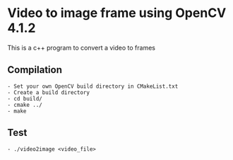 # Video to image frame using OpenCV 4.1.2
This is a c++ program to convert a video to frames

## Compilation
    - Set your own OpenCV build directory in CMakeList.txt
    - Create a build directory
    - cd build/
    - cmake ../
    - make
    
## Test
    - ./video2image <video_file>
